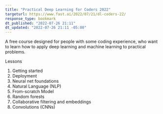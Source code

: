 ```yaml
---
title: "Practical Deep Learning for Coders 2022"
targeturl: https://www.fast.ai/2022/07/21/dl-coders-22/
response_type: bookmark
dt_published: "2022-07-26 21:11"
dt_updated: "2022-07-26 21:11 -05:00"
---
```


A free course designed for people with some coding experience, who want to learn how to apply deep learning and machine learning to practical problems. 

Lessons

1. Getting started
2. Deployment
3. Neural net foundations
4. Natural Language (NLP)
5. From-scratch Model
6. Random forests
7. Collaborative filtering and embeddings
8. Convolutions (CNNs)